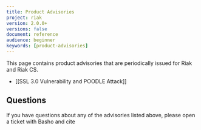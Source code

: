 ```yaml
---
title: Product Advisories
project: riak
version: 2.0.0+
versions: false
document: reference
audience: beginner
keywords: [product-advisories]
---
```


This page contains product advisories that are periodically issued for
Riak and Riak CS.

* [[SSL 3.0 Vulnerability and POODLE Attack]]

## Questions

If you have questions about any of the advisories listed above, please
open a ticket with Basho and cite
